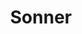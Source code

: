 ---
title: 'Sonner'
description: 'An opinionated toast component for React.'
link: 'https://sonner.emilkowal.ski/'
imageURL: 'https://res.cloudinary.com/dc6mrv5cb/image/upload/v1718793662/personal-resources/react/sonner.emilkowal.ski__fsdwjr_nsyayz.webp'
---